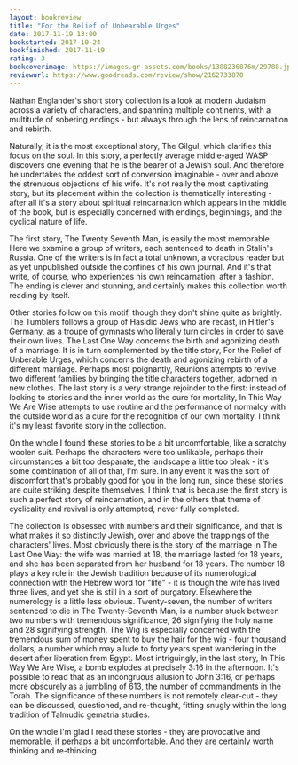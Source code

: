 ```yaml
---
layout: bookreview
title: "For the Relief of Unbearable Urges"
date: 2017-11-19 13:00
bookstarted: 2017-10-24
bookfinished: 2017-11-19
rating: 3
bookcoverimage: https://images.gr-assets.com/books/1388236876m/29788.jpg
reviewurl: https://www.goodreads.com/review/show/2162733870
---
```


Nathan Englander's short story collection is a look at modern Judaism across a variety of characters, and spanning multiple continents, with a multitude of sobering endings - but always through the lens of reincarnation and rebirth.

Naturally, it is the most exceptional story, The Gilgul, which clarifies this focus on the soul. In this story, a perfectly average middle-aged WASP discovers one evening that he is the bearer of a Jewish soul. And therefore he undertakes the oddest sort of conversion imaginable - over and above the strenuous objections of his wife. It's not really the most captivating story, but its placement within the collection is thematically interesting - after all it's a story about spiritual reincarnation which appears in the middle of the book, but is especially concerned with endings, beginnings, and the cyclical nature of life.

The first story, The Twenty Seventh Man, is easily the most memorable. Here we examine a group of writers, each sentenced to death in Stalin's Russia. One of the writers is in fact a total unknown, a voracious reader but as yet unpublished outside the confines of his own journal. And it's that write, of course, who experiences his own reincarnation, after a fashion. The ending is clever and stunning, and certainly makes this collection worth reading by itself.

Other stories follow on this motif, though they don't shine quite as brightly. The Tumblers follows a group of Hasidic Jews who are recast, in Hitler's Germany, as a troupe of gymnasts who literally turn circles in order to save their own lives. The Last One Way concerns the birth and agonizing death of a marriage. It is in turn complemented by the title story, For the Relief of Unberable Urges, which concerns the death and agonizing rebirth of a different marriage. Perhaps most poignantly, Reunions attempts to revive two different families by bringing the title characters together, adorned in new clothes. The last story is a very strange rejoinder to the first: instead of looking to stories and the inner world as the cure for mortality, In This Way We Are Wise attempts to use routine and the performance of normalcy with the outside world as a cure for the recognition of our own mortality. I think it's my least favorite story in the collection.

On the whole I found these stories to be a bit uncomfortable, like a scratchy woolen suit. Perhaps the characters were too unlikable, perhaps their circumstances a bit too desparate, the landscape a little too bleak - it's some combination of all of that, I'm sure. In any event it was the sort of discomfort that's probably good for you in the long run, since these stories are quite striking despite themselves. I think that is because the first story is such a perfect story of reincarnation, and in the others that theme of cyclicality and revival is only attempted, never fully completed.

The collection is obsessed with numbers and their significance, and that is what makes it so distinctly Jewish, over and above the trappings of the characters' lives. Most obviously there is the story of the marriage in The Last One Way: the wife was married at 18, the marriage lasted for 18 years, and she has been separated from her husband for 18 years. The number 18 plays a key role in the Jewish tradition because of its numerological connection with the Hebrew word for "life" - it is though the wife has lived three lives, and yet she is still in a sort of purgatory. Elsewhere the numerology is a little less obvious. Twenty-seven, the number of writers sentenced to die in The Twenty-Seventh Man, is a number stuck between two numbers with tremendous significance, 26 signifying the holy name and 28 signifying strength. The Wig is especially concerned with the tremendous sum of money spent to buy the hair for the wig - four thousand dollars, a number which may allude to forty years spent wandering in the desert after liberation from Egypt. Most intriguingly, in the last story, In This Way We Are Wise, a bomb explodes at precisely 3:16 in the afternoon. It's possible to read that as an incongruous allusion to John 3:16, or perhaps more obscurely as a jumbling of 613, the number of commandments in the Torah. The significance of these numbers is not remotely clear-cut - they can be discussed, questioned, and re-thought, fitting snugly within the long tradition of Talmudic gematria studies. 

On the whole I'm glad I read these stories - they are provocative and memorable, if perhaps a bit uncomfortable. And they are certainly worth thinking and re-thinking.